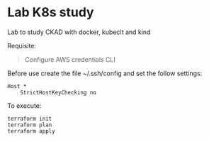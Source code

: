 # Lab K8s study

Lab to study CKAD with docker, kubeclt and kind

Requisite:

>Configure AWS credentials CLI

Before use create the file ~/.ssh/config and set the follow settings:

```
Host *
    StrictHostKeyChecking no
```
To execute:

```
terraform init
terraform plan
terraform apply
```
